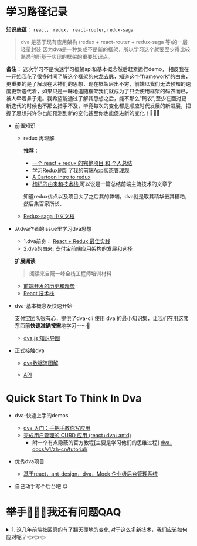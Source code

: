 学习路径记录
=====

**知识底蕴**： `react`， `redux`， `react-router`, `redux-saga`

> dva 是基于现有应用架构 (redux + react-router + redux-saga 等)的一层轻量封装 
因为dva是一种集成不是新的框架，所以学习这个就要至少得比较熟悉他所基于实现的框架的重要知识点。

**备注：**
这次学习不是快速学习框架api和基本概念然后赶紧运行demo，
相反我在一开始我花了很多时间了解这个框架的来龙去脉，知道这个“framework”的由来，更重要的是了解现在大神们的思想，现在框架层出不穷，前端以我们无法预知的速度更新迭代着，如果只是一昧地追随框架我们就成为了只会使用框架的码农而已，被人牵着鼻子走。我希望能通过了解其思想之后，能不那么"码农",至少在面对更新迭代的时候也不那么措手不及，毕竟每次的变化都是顺应时代发展的新进展，把握了思想兴许你也能预测到新的变化甚至你也能促进新的变化！🤗🤗🤗



- 前置知识
    
    * redux 再理解

        **推荐**：
        + [一个 react + redux 的完整项目 和 个人总结](https://github.com/bailicangdu/react-pxq)
        + [学习Redux刷新了我的前端App状态管理观](https://segmentfault.com/a/1190000007397551)
        + [A Cartoon intro to redux](https://code-cartoons.com/a-cartoon-intro-to-redux-3afb775501a6#.alj778pma)
        + [枸杞的由来和技术栈 ](https://github.com/yuche/gouqi/issues/1)
        可以说是一篇总结前端主流技术的文章了

        知道redux优点以及项目大了之后其的弊端。dva就是取其精华去其糟粕，然后集百家所长、
    * [Redux-saga 中文文档](http://leonshi.com/redux-saga-in-chinese/)

- 从dva作者的issue里学习dva思想

    * 1.dva前身： [React + Redux 最佳实践](https://github.com/sorrycc/blog/issues/1)
    * 2.dva的由来:  [支付宝前端应用架构的发展和选择](https://github.com/sorrycc/blog/issues/6)
    
    **扩展阅读**
    >阅读来自阮一峰全栈工程师培训材料
    * [前端开发的历史和趋势](https://github.com/ruanyf/jstraining/blob/master/docs/history.md)
    * [React 技术栈](https://github.com/ruanyf/jstraining/blob/master/docs/react.md)
    
    

- dva-基本概念及快速开始
    
    支付宝团队很有心，提供了dva-cli 使用 dva 的最小知识集，让我们在用这套东西前**快速准确按需**地学习～～💪

    * [dva.js 知识导图](https://github.com/dvajs/dva-knowledgemap)

- 正式接触dva

    * [dva数据流图解](https://github.com/dvajs/dva/blob/master/docs/Concepts_zh-CN.md)

    * [API](https://github.com/dvajs/dva/blob/master/docs/API_zh-CN.md)

Quick Start To  Think In Dva
======

- dva-快速上手的demos
    * [dva 入门：手把手教你写应用](https://github.com/sorrycc/blog/issues/8)  
    * [完成用户管理的 CURD 应用 (react+dva+antd)](https://github.com/sorrycc/blog/issues/18)
      + 附一个有点隐蔽的官方教程[主要是学习他们的思维过程]        [dva-docs/v1/zh-cn/tutorial/](https://github.com/dvajs/dva-docs/tree/master/v1/zh-cn/tutorial)
     
- 优秀dva项目
    * [基于react，ant-design，dva，Mock 企业级后台管理系统](https://github.com/zuiidea/antd-admin)

- 自己动手写个后台吧 😋


举手🙋🙌🙋我还有问题QAQ
=====

<details>
  <summary>1. 这几年前端社区真的有了翻天覆地的变化,对于这么多新技术，我们应该如何应对呢？👈👈👈</summary>
    一位长者早已告诉过我们答案：
    这既是我的工作，也是我个人兴趣所在。现代科学发展得这么快，我们必须加强学习以跟上形势。
——《他改变了中国》，p210，罗伯特·库恩。
</details>















